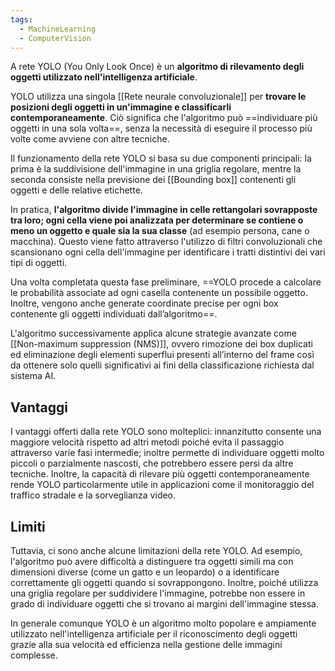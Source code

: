 ```yaml
---
tags:
  - MachineLearning
  - ComputerVision
---
```

A rete YOLO (You Only Look Once) è un **algoritmo di rilevamento degli oggetti utilizzato nell'intelligenza artificiale**.

YOLO utilizza una singola [[Rete neurale convoluzionale]] per **trovare le posizioni degli oggetti in un'immagine e classificarli contemporaneamente**. Ciò significa che l'algoritmo può ==individuare più oggetti in una sola volta==, senza la necessità di eseguire il processo più volte come avviene con altre tecniche.

Il funzionamento della rete YOLO si basa su due componenti principali: la prima è la suddivisione dell'immagine in una griglia regolare, mentre la seconda consiste nella previsione dei [[Bounding box]] contenenti gli oggetti e delle relative etichette.

In pratica, **l'algoritmo divide l'immagine in celle rettangolari sovrapposte tra loro; ogni cella viene poi analizzata per determinare se contiene o meno un oggetto e quale sia la sua classe** (ad esempio persona, cane o macchina). Questo viene fatto attraverso l'utilizzo di filtri convoluzionali che scansionano ogni cella dell'immagine per identificare i tratti distintivi dei vari tipi di oggetti.

Una volta completata questa fase preliminare, ==YOLO procede a calcolare le probabilità associate ad ogni casella contenente un possibile oggetto. Inoltre, vengono anche generate coordinate precise per ogni box contenente gli oggetti individuati dall’algoritmo==.

L'algoritmo successivamente applica alcune strategie avanzate come [[Non-maximum suppression (NMS)]], ovvero rimozione dei box duplicati ed eliminazione degli elementi superflui presenti all’interno del frame così da ottenere solo quelli significativi ai fini della classificazione richiesta dal sistema AI.

## Vantaggi

I vantaggi offerti dalla rete YOLO sono molteplici: innanzitutto consente una maggiore velocità rispetto ad altri metodi poiché evita il passaggio attraverso varie fasi intermedie; inoltre permette di individuare oggetti molto piccoli o parzialmente nascosti, che potrebbero essere persi da altre tecniche. Inoltre, la capacità di rilevare più oggetti contemporaneamente rende YOLO particolarmente utile in applicazioni come il monitoraggio del traffico stradale e la sorveglianza video.

## Limiti

Tuttavia, ci sono anche alcune limitazioni della rete YOLO. Ad esempio, l'algoritmo può avere difficoltà a distinguere tra oggetti simili ma con dimensioni diverse (come un gatto e un leopardo) o a identificare correttamente gli oggetti quando si sovrappongono. Inoltre, poiché utilizza una griglia regolare per suddividere l'immagine, potrebbe non essere in grado di individuare oggetti che si trovano ai margini dell'immagine stessa.

In generale comunque YOLO è un algoritmo molto popolare e ampiamente utilizzato nell'intelligenza artificiale per il riconoscimento degli oggetti grazie alla sua velocità ed efficienza nella gestione delle immagini complesse.